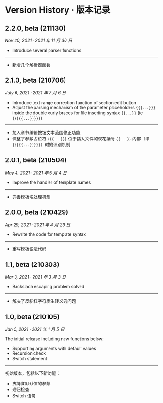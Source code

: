 # Version History · 版本记录
## 2.2.0, beta (211130)
*Nov 30, 2021 · 2021 年 11 月 30 日*

* Introduce several parser functions

---

* 新增几个解析器函数

## 2.1.0, beta (210706)
*July 6, 2021 · 2021 年 7 月 6 日*

* Introduce text range correction function of section edit button
* Adjust the parsing mechanism of the parameter placeholders `{{{...}}}` inside the double curly braces for file inserting syntax `{{...}}` (ie `{{{{{...}}}}}`) 

---

* 加入章节编辑按钮文本范围修正功能
* 调整了参数占位符 `{{{...}}}` 位于插入文件的双花括号 `{{...}}` 内部（即 `{{{{{...}}}}}`）时的识别机制

## 2.0.1, beta (210504)
*May 4, 2021 · 2021 年 5 月 4 日*

* Improve the handler of template names

---

* 完善模板名处理机制

## 2.0.0, beta (210429)
*Apr 29, 2021 · 2021 年 4 月 29 日*

* Rewrite the code for template syntax

---

* 重写模板语法代码

## 1.1, beta (210303)
*Mar 3, 2021 · 2021 年 3 月 3 日*

* Backslach escaping problem solved

---

* 解决了反斜杠字符发生转义的问题

## 1.0, beta (210105)
*Jan 5, 2021 · 2021 年 1 月 5 日*

The initial release including new functions below:
* Supporting arguments with default values
* Recursion check
* Switch statement

---

初始版本，包括以下新功能：
* 支持含默认值的参数
* 递归检查
* Switch 语句